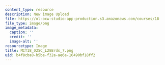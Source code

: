 ```yaml
---
content_type: resource
description: New image Upload
file: https://ol-ocw-studio-app-production.s3.amazonaws.com/courses/18-02sc-multivariable-calculus-fall-2010/b4f8cba0b5bef32aae6a16490bf18ff2_MIT18_02SC_L28Brds_7.png
file_type: image/png
image_metadata:
  caption: ''
  credit: ''
  image-alt: ''
resourcetype: Image
title: MIT18_02SC_L28Brds_7.png
uid: b4f8cba0-b5be-f32a-ae6a-16490bf18ff2
---
```

